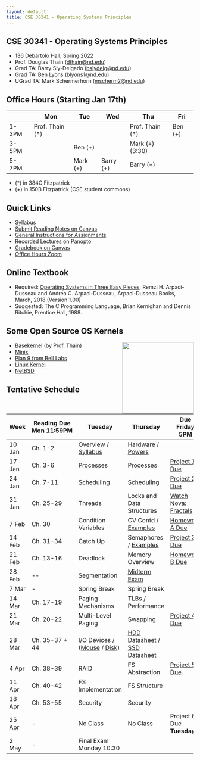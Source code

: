 ```yaml
---
layout: default
title: CSE 30341 - Operating Systems Principles
---
```


## CSE 30341 - Operating Systems Principles

- 136 Debartolo Hall, Spring 2022
- Prof. Douglas Thain (dthain@nd.edu)
- Grad TA: Barry Sly-Delgado (bslydelg@nd.edu)
- Grad TA: Ben Lyons (blyons1@nd.edu)
- UGrad TA: Mark Schermerhorn (mscherm2@nd.edu)

## Office Hours (Starting Jan 17th)

|   | Mon | Tue | Wed | Thu | Fri |
|---|-----|-----|-----|-----|-----|
|1-3PM | Prof. Thain (\*) |     |       | Prof. Thain (\*) | Ben (+) |
|3-5PM |             | Ben (+) |            |  Mark (+) (3:30) |     |
|5-7PM |             | Mark (+) | Barry (+) | Barry (+)       |     |

- (\*) in 384C Fitzpatrick
- (+) in 150B Fitzpatrick (CSE student commons)

## Quick Links

- [Syllabus](syllabus)
- [Submit Reading Notes on Canvas](https://canvas.nd.edu/courses/33829/assignments)
- [General Instructions for Assignments](general)
- [Recorded Lectures on Panopto](https://canvas.nd.edu/courses/33829/external_tools/76)
- [Gradebook on Canvas](https://canvas.nd.edu/courses/33829/gradebook)
- [Office Hours Zoom](https://notredame.zoom.us/j/98135137451)

## Online Textbook

- Required: [Operating Systems in Three Easy Pieces](https://pages.cs.wisc.edu/~remzi/OSTEP), Remzi H. Arpaci-Dusseau and Andrea C. Arpaci-Dusseau, Arpaci-Dusseau Books, March, 2018 (Version 1.00)
- Suggested: The C Programming Language, Brian Kernighan and Dennis Ritchie, Prentice Hall, 1988.

## Some Open Source OS Kernels

<img align="right" height="192" src="http://github.com/dthain/basekernel/raw/master/screenshot-windows.png"/>

- [Basekernel](http://github.com/dthain/basekernel) (by Prof. Thain)
- [Minix](https://www.minix3.org)
- [Plan 9 from Bell Labs](https://9p.io/plan9/)
- [Linux Kernel](https://www.kernel.org)
- [NetBSD](https://www.netbsd.org)

## Tentative Schedule

|Week|Reading&nbsp;Due Mon&nbsp;11:59PM |Tuesday|Thursday|Due Friday 5PM|
|-----|-----|-----|---|---|
| 10 Jan	| Ch. 1-2 | Overview / [Syllabus](syllabus) | Hardware / [Powers](powers)
| 17 Jan	| Ch. 3-6	| Processes	| Processes | [Project 1 Due](project1)
| 24 Jan	| Ch. 7-11	| Scheduling	| Scheduling	| [Project 2 Due](project2)
| 31 Jan	| Ch. 25-29	| Threads	| Locks and Data Structures | [Watch Nova: Fractals](https://www.youtube.com/watch?v=d0Exnv8Ym7s)
| 7 Feb		| Ch. 30	   | Condition Variables | CV Contd / [Examples](https://github.com/dthain/opsys-sp22/tree/main/examples) | [Homework A Due](homework-scheduling)
| 14 Feb	| Ch. 31-34	| Catch Up | Semaphores / [Examples](https://github.com/dthain/opsys-sp22/tree/main/examples) | [Project 3 Due](project3)
| 21 Feb	| Ch. 13-16	| Deadlock	| Memory Overview	| [Homework B Due](homework-sync)
| 28 Feb	| --	      | Segmentation | [Midterm Exam](midterm)	|
| 7 Mar		| - | Spring Break | Spring Break |
| 14 Mar	| Ch. 17-19	| Paging Mechanisms | TLBs / Performance	| 
| 21 Mar	| Ch. 20-22	| Multi-Level Paging | Swapping	| [Project 4 Due](project4)
| 28 Mar	| Ch. 35-37 + 44	| I/O Devices / ([Mouse](https://github.com/dthain/basekernel/blob/master/kernel/mouse.c) / [Disk](https://github.com/dthain/basekernel/blob/master/kernel/ata.c))  | [HDD Datasheet](https://www.seagate.com/www-content/datasheets/pdfs/desktop-hdd-8tbDS1770-9-1603US-en_US.pdf) / [SSD Datasheet](https://www.micron.com/-/media/client/global/documents/products/data-sheet/ssd/m550_m2_2280_ssd.pdf) | 
| 4 Apr 	| Ch. 38-39	| RAID	| FS Abstraction | [Project 5 Due](project5)
| 11 Apr	| Ch. 40-42	| FS Implementation	| FS Structure |
| 18 Apr	| Ch. 53-55	| Security | Security |
| 25 Apr        | - | No Class | No Class | Project 6 Due **Tuesday**
| 2 May		| -	| Final Exam Monday 10:30 |


